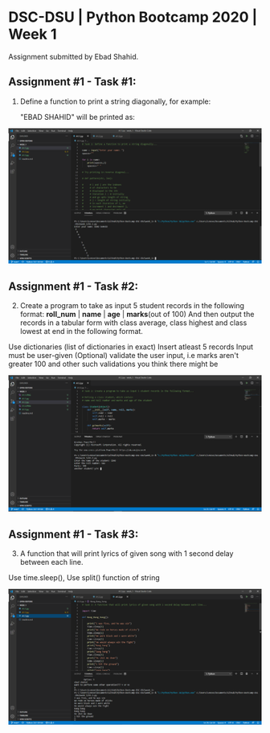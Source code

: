 # DSC-DSU | Python Bootcamp 2020 | Week 1

Assignment submitted by Ebad Shahid.

## Assignment #1 - Task #1:

1) Define a function to print a string diagonally, for example:

   "EBAD SHAHID" will be printed as:

![Build Status](https://raw.githubusercontent.com/ebadshahid/Python-Bootcamp-DSC-DSU/main/week_1/A1.1.PNG)

## Assignment #1 - Task #2:

2) Create a program to take as input 5 student records in the following format:
   **roll_num** | **name** | **age** | **marks**(out of 100)
And then output the records in a tabular form with class average, class highest and class lowest at end in the following format.

Use dictionaries (list of dictionaries in exact)
Insert atleast 5 records
Input must be user-given
(Optional) validate the user input, i.e marks aren't greater 100 and other such validations you think there might be

![Build Status](https://raw.githubusercontent.com/ebadshahid/Python-Bootcamp-DSC-DSU/main/week_1/A1.2.PNG)

## Assignment #1 - Task #3:

3) A function that will print lyrics of given song with 1 second delay between each line.

Use time.sleep(),
Use split() function of string

![Build Status](https://raw.githubusercontent.com/ebadshahid/Python-Bootcamp-DSC-DSU/main/week_1/A1.3.PNG)